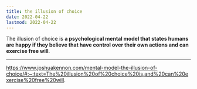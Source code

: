```yaml
---
title: the illusion of choice
date: 2022-04-22
lastmod: 2022-04-22
---
```


The illusion of choice is **a psychological mental model that states humans are happy if they believe that have control over their own actions and can exercise free will**.

---

https://www.joshuakennon.com/mental-model-the-illusion-of-choice/#:~:text=The%20illusion%20of%20choice%20is,and%20can%20exercise%20free%20will.
